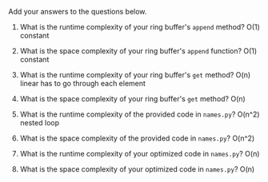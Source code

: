 Add your answers to the questions below.

1. What is the runtime complexity of your ring buffer's `append` method? O(1) constant

2. What is the space complexity of your ring buffer's `append` function? O(1) constant

3. What is the runtime complexity of your ring buffer's `get` method? O(n) linear has to go through each element

4. What is the space complexity of your ring buffer's `get` method? O(n)


5. What is the runtime complexity of the provided code in `names.py`? O(n^2) nested loop

6. What is the space complexity of the provided code in `names.py`? O(n^2)

7. What is the runtime complexity of your optimized code in `names.py`? O(n)

8. What is the space complexity of your optimized code in `names.py`? O(n)
